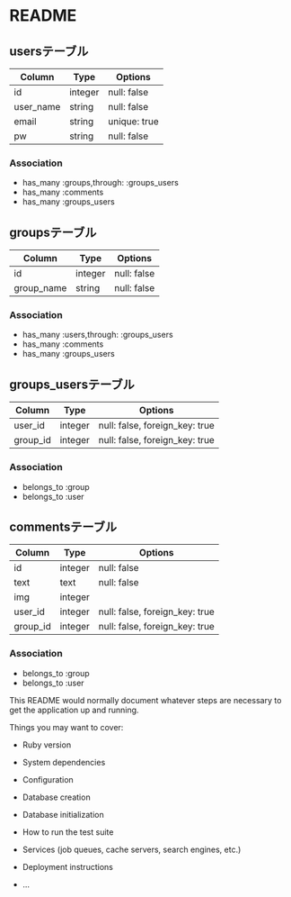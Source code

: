 # README

## usersテーブル
|Column|Type|Options|
|------|----|-------|
|id|integer|null: false|
|user_name|string|null: false|
|email|string|unique: true|
|pw|string|null: false|

### Association
- has_many :groups,through: :groups_users
- has_many :comments
- has_many :groups_users

## groupsテーブル
|Column|Type|Options|
|------|----|-------|
|id|integer|null: false|
|group_name|string|null: false|

### Association
- has_many :users,through: :groups_users
- has_many :comments
- has_many :groups_users

## groups_usersテーブル
|Column|Type|Options|
|------|----|-------|
|user_id|integer|null: false, foreign_key: true|
|group_id|integer|null: false, foreign_key: true|

### Association
- belongs_to :group
- belongs_to :user

## commentsテーブル
|Column|Type|Options|
|------|----|-------|
|id|integer|null: false|
|text|text|null: false|
|img|integer||
|user_id|integer|null: false, foreign_key: true|
|group_id|integer|null: false, foreign_key: true|

### Association
- belongs_to :group
- belongs_to :user

This README would normally document whatever steps are necessary to get the
application up and running.

Things you may want to cover:

* Ruby version

* System dependencies

* Configuration

* Database creation

* Database initialization

* How to run the test suite

* Services (job queues, cache servers, search engines, etc.)

* Deployment instructions

* ...
